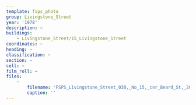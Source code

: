 ```yaml
---
template: fsps_photo
group: Livingstone_Street
year: '1978'
description: ~
buildings:
    - Livingstone_Street/15_Livingstone_Street
coordinates: ~
heading: ~
classification: ~
section: ~
cell: ~
film_roll: ~
files:
    -
        filename: 'FSPS_Livingstone_Street_030,_No_15,_cnr_Beard_St,_20-6-L,_1978.png'
        caption: ''
---
```

